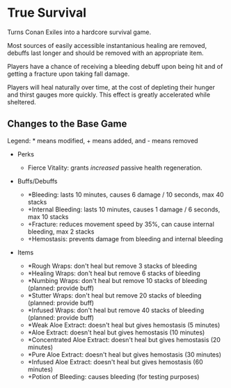 True Survival
=============

Turns Conan Exiles into a hardcore survival game.

Most sources of easily accessible instantanious healing are removed,
debuffs last longer and should be removed with an appropriate item.

Players have a chance of receiving a bleeding debuff upon being hit and of
getting a fracture upon taking fall damage.

Players will heal naturally over time, at the cost of depleting their hunger and thirst gauges
more quickly. This effect is greatly accelerated while sheltered.

Changes to the Base Game
------------------------

Legend: * means modified, + means added, and - means removed

- Perks
    - Fierce Vitality: grants *increased* passive health regeneration.

- Buffs/Debuffs
    - *Bleeding: lasts 10 minutes, causes 6 damage / 10 seconds, max 40 stacks
    - +Internal Bleeding: lasts 10 minutes, causes 1 damage / 6 seconds, max 10 stacks
    - +Fracture: reduces movement speed by 35%, can cause internal bleeding, max 2 stacks
    - +Hemostasis: prevents damage from bleeding and internal bleeding

- Items
    - *Rough Wraps: don't heal but remove 3 stacks of bleeding
    - *Healing Wraps: don't heal but remove 6 stacks of bleeding
    - *Numbing Wraps: don't heal but remove 10 stacks of bleeding (planned: provide buff)
    - *Stutter Wraps: don't heal but remove 20 stacks of bleeding (planned: provide buff)
    - *Infused Wraps: don't heal but remove 40 stacks of bleeding (planned: provide buff)
    - *Weak Aloe Extract: doesn't heal but gives hemostasis (5 minutes)
    - *Aloe Extract: doesn't heal but gives hemostasis (10 minutes)
    - *Concentrated Aloe Extract: doesn't heal but gives hemostasis (20 minutes)
    - *Pure Aloe Extract: doesn't heal but gives hemostasis (30 minutes)
    - *Infused Aloe Extract: doesn't heal but gives hemostasis (60 minutes)
    - +Potion of Bleeding: causes bleeding (for testing purposes)
